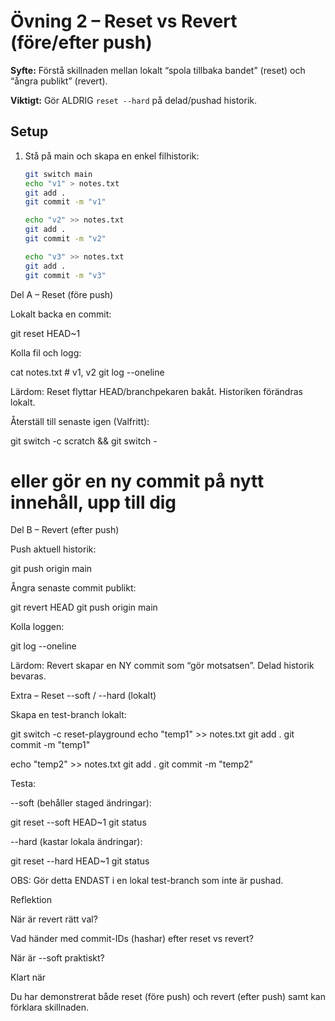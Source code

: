 # Övning 2 – Reset vs Revert (före/efter push)

**Syfte:** Förstå skillnaden mellan lokalt “spola tillbaka bandet” (reset) och “ångra publikt” (revert).

**Viktigt:** Gör ALDRIG `reset --hard` på delad/pushad historik.

## Setup

1. Stå på main och skapa en enkel filhistorik:

   ```bash
   git switch main
   echo "v1" > notes.txt
   git add .
   git commit -m "v1"

   echo "v2" >> notes.txt
   git add .
   git commit -m "v2"

   echo "v3" >> notes.txt
   git add .
   git commit -m "v3"
   ```

Del A – Reset (före push)

Lokalt backa en commit:

git reset HEAD~1

Kolla fil och logg:

cat notes.txt # v1, v2
git log --oneline

Lärdom: Reset flyttar HEAD/branchpekaren bakåt. Historiken förändras lokalt.

Återställ till senaste igen (Valfritt):

git switch -c scratch && git switch -

# eller gör en ny commit på nytt innehåll, upp till dig

Del B – Revert (efter push)

Push aktuell historik:

git push origin main

Ångra senaste commit publikt:

git revert HEAD
git push origin main

Kolla loggen:

git log --oneline

Lärdom: Revert skapar en NY commit som “gör motsatsen”. Delad historik bevaras.

Extra – Reset --soft / --hard (lokalt)

Skapa en test-branch lokalt:

git switch -c reset-playground
echo "temp1" >> notes.txt
git add .
git commit -m "temp1"

echo "temp2" >> notes.txt
git add .
git commit -m "temp2"

Testa:

--soft (behåller staged ändringar):

git reset --soft HEAD~1
git status

--hard (kastar lokala ändringar):

git reset --hard HEAD~1
git status

OBS: Gör detta ENDAST i en lokal test-branch som inte är pushad.

Reflektion

När är revert rätt val?

Vad händer med commit-IDs (hashar) efter reset vs revert?

När är --soft praktiskt?

Klart när

Du har demonstrerat både reset (före push) och revert (efter push) samt kan förklara skillnaden.
